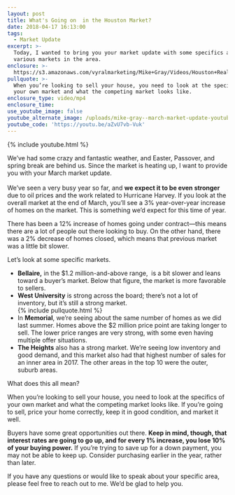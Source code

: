 ```yaml
---
layout: post
title: What's Going on  in the Houston Market?
date: 2018-04-17 16:13:00
tags:
  - Market Update
excerpt: >-
  Today, I wanted to bring you your market update with some specifics about
  various markets in the area.
enclosure: >-
  https://s3.amazonaws.com/vyralmarketing/Mike+Gray/Videos/Houston+Real+Estate+Agent-+An+Update+on+the+March+Market.mp4
pullquote: >-
  When you’re looking to sell your house, you need to look at the specifics of
  your own market and what the competing market looks like.
enclosure_type: video/mp4
enclosure_time:
use_youtube_image: false
youtube_alternate_image: /uploads/mike-gray--march-market-update-youtube.jpg
youtube_code: 'https://youtu.be/aZvU7vb-Vuk'
---
```


{% include youtube.html %}

We’ve had some crazy and fantastic weather, and Easter, Passover, and spring break are behind us. Since the market is heating up, I want to provide you with your March market update.<br><br>We’ve seen a very busy year so far, and **we expect it to be even stronger** due to oil prices and the work related to Hurricane Harvey. If you look at the overall market at the end of March, you’ll see a 3% year-over-year increase of homes on the market. This is something we’d expect for this time of year.

There has been a 12% increase of homes going under contract—this means there are a lot of people out there looking to buy. On the other hand, there was a 2% decrease of homes closed, which means that previous market was a little bit slower.

Let’s look at some specific markets.

* **Bellaire,** in the $1.2 million-and-above range,  is a bit slower and leans toward a buyer’s market. Below that figure, the market is more favorable to sellers.
* **West University** is strong across the board; there’s not a lot of inventory, but it’s still a strong market.<br>{% include pullquote.html %}
* In **Memorial**, we’re seeing about the same number of homes as we did last summer. Homes above the $2 million price point are taking longer to sell. The lower price ranges are very strong, with some even having multiple offer situations.
* **The Heights** also has a strong market. We’re seeing low inventory and good demand, and this market also had that highest number of sales for an inner area in 2017. The other areas in the top 10 were the outer, suburb areas.

What does this all mean?

When you’re looking to sell your house, you need to look at the specifics of your own market and what the competing market looks like. If you’re going to sell, price your home correctly, keep it in good condition, and market it well.

Buyers have some great opportunities out there. **Keep in mind, though, that interest rates are going to go up, and for every 1% increase, you lose 10% of your buying power.** If you’re trying to save up for a down payment, you may not be able to keep up. Consider purchasing earlier in the year, rather than later.

If you have any questions or would like to speak about your specific area, please feel free to reach out to me. We’d be glad to help you.